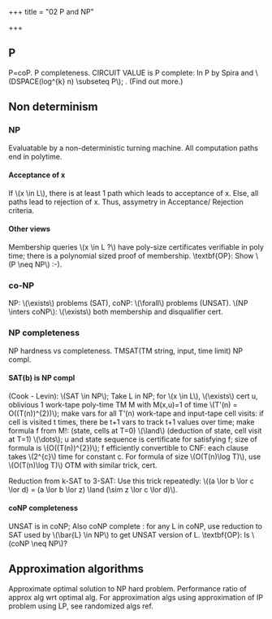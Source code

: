 +++
title = "02 P and NP"

+++
## P
P=coP. P completeness. CIRCUIT VALUE is P complete: In P by Spira and \\(DSPACE(log^{k} n) \subseteq P\\); . (Find out more.)

## Non determinism
### NP
Evaluatable by a non-deterministic turning machine. All computation paths end in polytime.

#### Acceptance of x
If \\(x \in L\\), there is at least 1 path which leads to acceptance of x. Else, all paths lead to rejection of x. Thus, assymetry in Acceptance/ Rejection criteria.

#### Other views
Membership queries \\(x \in L ?\\) have poly-size certificates verifiable in poly time; there is a polynomial sized proof of membership. \textbf{OP}: Show \\(P \neq NP\\) :-).

### co-NP
NP: \\(\exists\\) problems (SAT), coNP: \\(\forall\\) problems (UNSAT). \\(NP \inters coNP\\): \\(\exists\\) both membership and disqualifier cert.

### NP completeness
NP hardness vs completeness. TMSAT(TM string, input, time limit) NP compl.

#### SAT(b) is NP compl
(Cook - Levin): \\(SAT \in NP\\); Take L in NP; for \\(x \in L\\), \\(\exists\\) cert u, oblivious 1 work-tape poly-time TM M with M(x,u)=1 of time \\(T'(n) = O((T(n))^{2})\\); make vars for all T'(n) work-tape and input-tape cell visits: if cell is visited t times, there be t+1 vars to track t+1 values over time; make formula f from M!: (state, cells at T=0) \\(\land\\) (deduction of state, cell visit at T=1) \\(\dots\\); u and state sequence is certificate for satisfying f; size of formula is \\(O((T(n))^{2})\\); f efficiently convertible to CNF: each clause takes \\(2^{c}\\) time for constant c. For formula of size \\(O(T(n)\log T)\\), use \\(O(T(n)\log T)\\) OTM with similar trick, cert.

Reduction from k-SAT to 3-SAT: Use this trick repeatedly: \\((a \lor b \lor c \lor d) = (a \lor b \lor z) \land (\sim z \lor c \lor d)\\).

#### coNP completeness
UNSAT is in coNP; Also coNP complete : for any L in coNP, use reduction to SAT used by \\(\bar{L} \in NP\\) to get UNSAT version of L. \textbf{OP}: Is \\(coNP \neq NP\\)?

## Approximation algorithms
Approximate optimal solution to NP hard problem. Performance ratio of approx alg wrt optimal alg. For approximation algs using approximation of IP problem using LP, see randomized algs ref.
